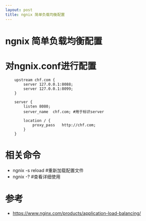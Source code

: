 ```yaml
---
layout: post
title: ngnix 简单负载均衡配置
---
```


ngnix 简单负载均衡配置
====================

# 对ngnix.conf进行配置

```shell
    upstream chf.com {
        server 127.0.0.1:8088;
        server 127.0.0.1:8099;
    }

    server {
        listen 8080;
        server_name  chf.com; #用于标识server

        location / {
            proxy_pass   http://chf.com;
        }
    }
```

# 相关命令

* ngnix -s reload #重新加载配置文件
* ngnix -? #查看详细使用


# 参考
* <https://www.nginx.com/products/application-load-balancing/>

